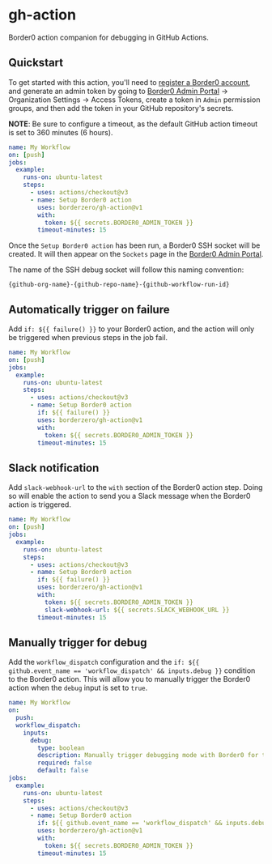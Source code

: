 # gh-action

Border0 action companion for debugging in GitHub Actions.

## Quickstart

To get started with this action, you'll need to [register a Border0 account](https://portal.border0.com/register), and generate an admin token
by going to [Border0 Admin Portal](https://portal.border0.com) -> Organization Settings -> Access Tokens, create a token in `Admin` permission groups,
and then add the token in your GitHub repository's secrets.

**NOTE**: Be sure to configure a timeout, as the default GitHub action timeout is set to 360 minutes (6 hours).

```yaml
name: My Workflow
on: [push]
jobs:
  example:
    runs-on: ubuntu-latest
    steps:
      - uses: actions/checkout@v3
      - name: Setup Border0 action
        uses: borderzero/gh-action@v1
        with:
          token: ${{ secrets.BORDER0_ADMIN_TOKEN }}
        timeout-minutes: 15
```

Once the `Setup Border0 action` has been run, a Border0 SSH socket will be created. It will then appear on the `Sockets` page
in the [Border0 Admin Portal](https://portal.border0.com).

The name of the SSH debug socket will follow this naming convention:

```
{github-org-name}-{github-repo-name}-{github-workflow-run-id}
```

## Automatically trigger on failure

Add `if: ${{ failure() }}` to your Border0 action, and the action will only be triggered when previous steps in the job fail.

```yaml
name: My Workflow
on: [push]
jobs:
  example:
    runs-on: ubuntu-latest
    steps:
      - uses: actions/checkout@v3
      - name: Setup Border0 action
        if: ${{ failure() }}
        uses: borderzero/gh-action@v1
        with:
          token: ${{ secrets.BORDER0_ADMIN_TOKEN }}
        timeout-minutes: 15
```

## Slack notification

Add `slack-webhook-url` to the `with` section of the Border0 action step. Doing so will enable the action to send
you a Slack message when the Border0 action is triggered.

```yaml
name: My Workflow
on: [push]
jobs:
  example:
    runs-on: ubuntu-latest
    steps:
      - uses: actions/checkout@v3
      - name: Setup Border0 action
        if: ${{ failure() }}
        uses: borderzero/gh-action@v1
        with:
          token: ${{ secrets.BORDER0_ADMIN_TOKEN }}
          slack-webhook-url: ${{ secrets.SLACK_WEBHOOK_URL }}
        timeout-minutes: 15
```

## Manually trigger for debug

Add the `workflow_dispatch` configuration and the `if: ${{ github.event_name == 'workflow_dispatch' && inputs.debug }}`
condition to the Border0 action. This will allow you to manually trigger the Border0 action when the `debug` input is set to `true`.

```yaml
name: My Workflow
on:
  push:
  workflow_dispatch:
    inputs:
      debug:
        type: boolean
        description: Manually trigger debugging mode with Border0 for the GitHub workflow run
        required: false
        default: false
jobs:
  example:
    runs-on: ubuntu-latest
    steps:
      - uses: actions/checkout@v3
      - name: Setup Border0 action
        if: ${{ github.event_name == 'workflow_dispatch' && inputs.debug }}
        uses: borderzero/gh-action@v1
        with:
          token: ${{ secrets.BORDER0_ADMIN_TOKEN }}
        timeout-minutes: 15
```
